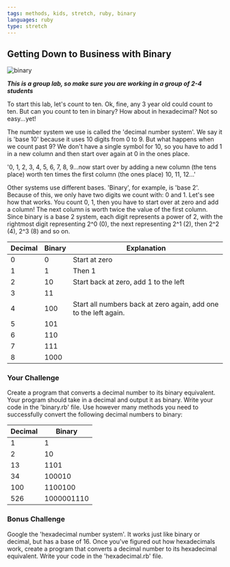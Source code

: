```yaml
---
tags: methods, kids, stretch, ruby, binary
languages: ruby
type: stretch
---
```


## Getting Down to Business with Binary
 ![binary](https://www.google.com/url?sa=i&rct=j&q=&esrc=s&source=images&cd=&cad=rja&uact=8&docid=fCq6Ou3fDd8nEM&tbnid=6Sx1ztFoQcUNTM:&ved=0CAcQjRw&url=http%3A%2F%2Frmhighercomputing.wordpress.com%2F2011%2F10%2F29%2Fbinary-whait-is-it-and-why-do-computers-use-it%2F&ei=WZ0tVNf6OIOpyASy0oGIBw&bvm=bv.76477589,d.aWw&psig=AFQjCNGMpnCvhfOGZ1GQnfbqv7x4u8g7Rw&ust=1412361940697895)

***This is a group lab, so make sure you are working in a group of 2-4 students***

To start this lab, let's count to ten. Ok, fine, any 3 year old could count to ten. But can you count to ten in binary? How about in hexadecimal? Not so easy...yet!

The number system we use is called the 'decimal number system'. We say it is 'base 10' because it uses 10 digits from 0 to 9. But what happens when we count past 9? We don't have a single symbol for 10, so you have to add 1 in a new column and then start over again at 0 in the ones place.

'0, 1, 2, 3, 4, 5, 6, 7, 8, 9...now start over by adding a new column (the tens place) worth ten times the first column (the ones place) 10, 11, 12...'

Other systems use different bases. 'Binary', for example, is 'base 2'. Because of this, we only have two digits we count with: 0 and 1. Let's see how that works. You count 0, 1, then you have to start over at zero and add a column! The next column is worth twice the value of the first column. Since binary is a base 2 system, each digit represents a power of 2, with the rightmost digit representing 2^0 (0), the next representing 2^1 (2), then 2^2 (4), 2^3 (8) and so on.

Decimal | Binary | Explanation
------- | ------ | -----------
0				|	0			 | Start at zero
1				|	1			 | Then 1
2				|	10		 | Start back at zero, add 1 to the left
3				|	11		 | 
4				|	100		 | Start all numbers back at zero again, add one to the left again. 
5				|	101		 | 
6				|	110		 |
7				|	111		 |
8				|	1000	 |

### Your Challenge

Create a program that converts a decimal number to its binary equivalent. Your program should take in a decimal and output it as binary. Write your code in the 'binary.rb' file. Use however many methods you need to successfully convert the following decimal numbers to binary:

Decimal | Binary 
------- | ------ 	 
1				|	1			
2				|	10	
13			|	1101		 
34			|	100010	
100			|	1100100
526			|	1000001110	

### Bonus Challenge

Google the 'hexadecimal number system'. It works just like binary or decimal, but has a base of 16. Once you've figured out how hexadecimals work, create a program that converts a decimal number to its hexadecimal equivalent. Write your code in the 'hexadecimal.rb' file.